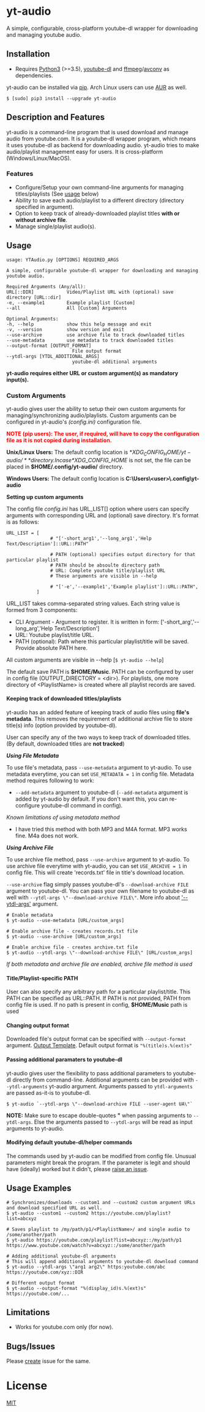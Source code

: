 # yt-audio
A simple, configurable, cross-platform youtube-dl wrapper for downloading and managing youtube audio.

## Installation
- Requires [Python3](https://www.python.org/downloads/) (>=3.5), [youtube-dl](https://github.com/ytdl-org/youtube-dl) and [ffmpeg](https://www.ffmpeg.org/)/[avconv](https://libav.org/) as dependencies.

yt-audio can be installed via [pip](pip_link_here). Arch Linux users can use [AUR](link) as well.

`$ [sudo] pip3 install --upgrade yt-audio`

## Description and Features
yt-audio is a command-line program that is used download and manage audio from youtube.com. It is a youtube-dl wrapper program, which means it uses youtube-dl as backend for downloading audio. yt-audio tries to make audio/playlist management easy for users. It is cross-platform (Windows/Linux/MacOS).

### Features
- Configure/Setup your own command-line arguments for managing titles/playlists (See [usage](link) below)
- Ability to save each audio/playlist to a different directory (directory specified in argument).
- Option to keep track of already-downloaded playlist titles **with or without archive file**.
- Manage single/playlist audio(s).


## Usage
    usage: YTAudio.py [OPTIONS] REQUIRED_ARGS

    A simple, configurable youtube-dl wrapper for downloading and managing youtube audio.

    Required Arguments (Any/all):
    URL[::DIR]            Video/Playlist URL with (optional) save directory [URL::dir]
    -e, --example1        Example playlist [Custom]
    --all                 All [Custom] Arguments

    Optional Arguments:
    -h, --help            show this help message and exit
    -v, --version         show version and exit
    --use-archive         use archive file to track downloaded titles
    --use-metadata        use metadata to track downloaded titles
    --output-format [OUTPUT_FORMAT]
                            File output format
    --ytdl-args [YTDL_ADDITIONAL_ARGS]
                            youtube-dl additional arguments

**yt-audio requires either URL or custom argument(s) as mandatory input(s).**

### Custom Arguments
yt-audio gives user the ability to setup their own custom arguments for managing/synchronizing audio/playlists. Custom arguments can be configured in yt-audio's *(config.ini)* configuration file.

<span style="color:red">**NOTE (pip users): The user, if required, will have to copy the configuration file as it is not copied during installation.**</span>

**Unix/Linux Users:**
The default config location is **$XDG_CONFIG_HOME/yt-audio/** directory. In case *$XDG_CONFIG_HOME* is not set, the file can be placed in **$HOME/.config/yt-audio/** directory.

**Windows Users:** The default config location is **C:\\Users\\\<user>\\.config\\yt-audio**

**Setting up custom arguments**

The config file *config.ini* has URL_LIST[] option where users can specify arguments with corresponding URL and (optional) save directory. It's format is as follows:

    URL_LIST = [
                    # "['-short_arg1','--long_arg1','Help Text/Description']::URL::PATH"

                    # PATH (optional) specifies output directory for that particular playlist
                    # PATH should be absoulte directory path
                    # URL: Complete youtube title/playlist URL
                    # These arguments are visible in --help

                    # "['-e','--example1','Example playlist']::URL::PATH",
               ]

URL_LIST takes comma-separated string values. Each string value is formed from 3 components:

- CLI Argument - Argument to register. It is written in form: ['-short_arg','--long_arg','Help Text/Description']
- URL: Youtube playlist/title URL.
- PATH (optional): Path where this particular playlist/title will be saved. Provide absolute PATH here.

All custom arguments are visible in --help [`$ yt-audio --help`]

The default save PATH is **$HOME/Music**.  PATH can be configured by user in config file (OUTPUT_DIRECTORY = \<dir>). For playlists, one more directory of \<PlaylistName> is created where all playlist records are saved.

#### Keeping track of downloaded titles/playlists
yt-audio has an added feature of keeping track of audio files using **file's metadata**. This removes the requirement of additional archive file to store title(s) info (option provided by youtube-dl).

User can specify any of the two ways to keep track of downloaded titles. (By default, downloaded titles are **not tracked**)


_**Using File Metadata**_

To use file's metadata, pass `--use-metadata` argument to yt-audio. To use metadata everytime, you can set `USE_METADATA = 1` in config file. Metadata method requires following to work:
- `--add-metadata` argument to youtube-dl (`--add-metadata` argument is added by yt-audio by default. If you don't want this, you can re-configure youtube-dl command in config).


_Known limitations of using metadata method_
- I have tried this method with both MP3 and M4A format. MP3 works fine. M4a does not work.


**_Using Archive File_**

To use archive file method, pass `--use-archive` argument to yt-audio. To use archive file everytime with yt-audio, you can set `USE_ARCHIVE = 1` in config file. This will create 'records.txt' file in title's download location.

`--use-archive` flag simply passes youtube-dl's `--download-archive FILE` argument to youtube-dl. You can pass your own filename to youtube-dl as well with `--ytdl-args \"--download-archive FILE\"`. More info about ['--ytdl-args']() argument.

    # Enable metadata
    $ yt-audio --use-metadata [URL/custom_args]

    # Enable archive file - creates records.txt file
    $ yt-audio --use-archive [URL/custom_args]

    # Enable archive file - creates archive.txt file
    $ yt-audio --ytdl-args \"--download-archive FILE\" [URL/custom_args]


_If both metadata and archive file are enabled, archive file method is used_


#### Title/Playlist-specific PATH
User can also specify any arbitrary path for a particular playlist/title. This PATH can be specified as URL::PATH. If PATH is not provided, PATH from config file is used. If no path is present in config, **$HOME/Music** path is used

#### Changing output format
Downloaded file's output format can be specified with `--output-format` argument. [Output Template](https://github.com/ytdl-org/youtube-dl/blob/master/README.md#output-template). Default output format is `"%(title)s.%(ext)s"`

#### Passing additional paramaters to youtube-dl
yt-audio gives user the flexibility to pass additional parameters to youtube-dl directly from command-line. Additional arguments can be provided with `--ytdl-arguments` yt-audio argument. Arguments passed to `ytdl-arguments` are passed as-it-is to youtube-dl.

    $ yt-audio `--ytdl-args \"--download-archive FILE --user-agent UA\"`

**NOTE:** Make sure to escape double-quotes **"** when passing arguments to `--ytdl-args`. Else the arguments passed to `--ytdl-args` will be read as input arguments to yt-audio.

#### Modifying default youtube-dl/helper commands
The commands used by yt-audio can be modified from config file. Unusual parameters might break the program. If the parameter is legit and should have (ideally) worked but it didn't, please [raise an issue](https://github.com/pseudoroot/yt-audio/issues/new).

## Usage Examples

    # Synchronizes/downloads --custom1 and --custom2 custom argument URLs and download specified URL as well.
    $ yt-audio --custom1 --custom2 https://youtube.com/playlist?list=abcxyz

    # Saves playlist to /my/path/p1/<PlaylistName>/ and single audio to /some/another/path
    $ yt-audio https://youtube.com/playlist?list=abcxyz::/my/path/p1 https://www.youtube.com/watch?v=abcxyz::/some/another/path

    # Adding additional youtube-dl arguments
    # This will append additional arguments to youtube-dl download command
    $ yt-audio --ytdl-args \"arg1 arg2\" https:youtube.com/abc https://youtube.com/xyz::DIR

    # Different output format
    $ yt-audio --output-format "%(display_id)s.%(ext)s" https://youtube.com/...

## Limitations
- Works for youtube.com only (for now).

## Bugs/Issues
Please [create](https://github.com/pseudoroot/yt-audio/issues/new) issue for the same.

# License
[MIT](https://github.com/pseudoroot/yt-audio/blob/master/LICENSE)
